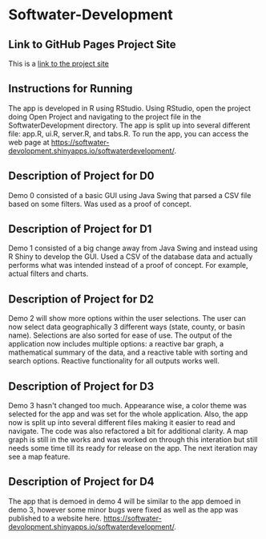 # Softwater-Development
## Link to GitHub Pages Project Site
This is a [link to the project site](https://wilkthomas.github.io/Softwater-Development/)
## Instructions for Running
The app is developed in R using RStudio. Using RStudio, open the project doing Open Project and navigating to the project file in the SoftwaterDevelopment directory. The app is split up into several different file: app.R, ui.R, server.R, and tabs.R. To run the app, you can access the web page at https://softwater-devolopment.shinyapps.io/softwaterdevelopment/. 
## Description of Project for D0
Demo 0 consisted of a basic GUI using Java Swing that parsed a CSV file based on some filters. Was used as a proof of concept.
## Description of Project for D1
Demo 1 consisted of a big change away from Java Swing and instead using R Shiny to develop the GUI. Used a CSV of the database data and actually performs what was intended instead of a proof of concept. For example, actual filters and charts.
## Description of Project for D2
Demo 2 will show more options within the user selections.  The user can now select data geographically 3 different ways (state, county, or basin name).  Selections are also sorted for ease of use.  The output of the application now includes multiple options: a reactive bar graph, a mathematical summary of the data, and a reactive table with sorting and search options.  Reactive functionality for all outputs works well.
## Description of Project for D3
Demo 3 hasn't changed too much. Appearance wise, a color theme was selected for the app and was set for the whole application. Also, the app now is split up into several different files making it easier to read and navigate. The code was also refactored a bit for additional clarity. A map graph is still in the works and was worked on through this interation but still needs some time till its ready for release on the app. The next iteration may see a map feature.
## Description of Project for D4
The app that is demoed in demo 4 will be similar to the app demoed in demo 3, however some minor bugs were fixed as well as the app was published to a website here.   https://softwater-devolopment.shinyapps.io/softwaterdevelopment/. 
